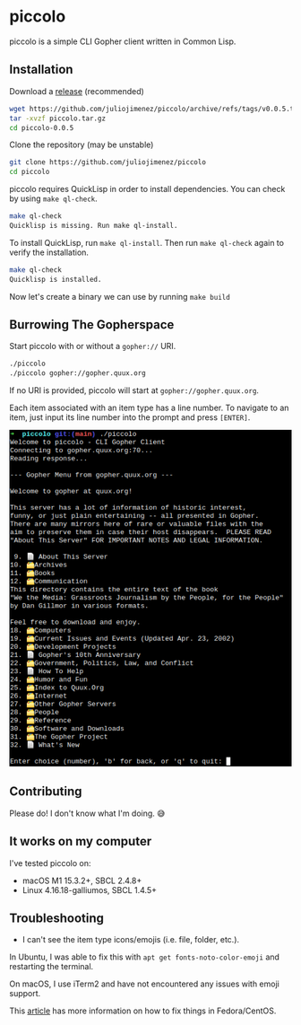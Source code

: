 # piccolo

piccolo is a simple CLI Gopher client written in Common Lisp.

## Installation

Download a [release](https://github.com/juliojimenez/piccolo/releases) (recommended)

```bash
wget https://github.com/juliojimenez/piccolo/archive/refs/tags/v0.0.5.tar.gz -O piccolo.tar.gz
tar -xvzf piccolo.tar.gz
cd piccolo-0.0.5
```

Clone the repository (may be unstable)

```bash
git clone https://github.com/juliojimenez/piccolo
cd piccolo
```

piccolo requires QuickLisp in order to install dependencies. You can check by using `make ql-check`.

```bash
make ql-check
Quicklisp is missing. Run make ql-install.
```

To install QuickLisp, run `make ql-install`. Then run `make ql-check` again to verify the installation.

```bash
make ql-check 
Quicklisp is installed.
```

Now let's create a binary we can use by running `make build`

## Burrowing The Gopherspace

Start piccolo with or without a `gopher://` URI.

```bash
./piccolo
./piccolo gopher://gopher.quux.org
```

If no URI is provided, piccolo will start at `gopher://gopher.quux.org`.

Each item associated with an item type has a line number. To navigate to an item, just input its line number into the prompt and press `[ENTER]`.

![Menu](./images/piccolo-menu.png)

## Contributing

Please do! I don't know what I'm doing. 😅

## It works on my computer

I've tested piccolo on:

- macOS M1 15.3.2+, SBCL 2.4.8+
- Linux 4.16.18-galliumos, SBCL 1.4.5+

## Troubleshooting

- I can't see the item type icons/emojis (i.e. file, folder, etc.).

In Ubuntu, I was able to fix this with `apt get fonts-noto-color-emoji` and restarting the terminal.

On macOS, I use iTerm2 and have not encountered any issues with emoji support.

This [article](https://linuxjedi.co.uk/rendering-emoji-in-linux-terminals/) has more information on how to fix things in Fedora/CentOS.